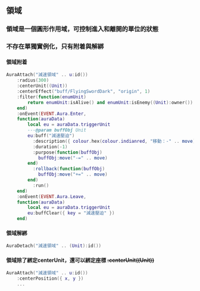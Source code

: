 ## 領域

### 領域是一個圓形作用域，可控制進入和離開的單位的狀態

### 不存在單獨實例化，只有附着與解綁

#### 領域附着

```lua
AuraAttach("減速領域" .. u:id())
    :radius(300)
    :centerUnit((Unit))
    :centerEffect("buff/FlyingSwordDark", "origin", 1)
    :filter(function(enumUnit) 
        return enumUnit:isAlive() and enumUnit:isEnemy((Unit):owner())
    end)
    :onEvent(EVENT.Aura.Enter,
    function(auraData)
        local eu = auraData.triggerUnit
        ---@param buffObj Unit
        eu:buff("減速壓迫")
          :description({ colour.hex(colour.indianred, "移動：-" .. move) })
          :duration(-1)
          :purpose(function(buffObj)
            buffObj:move("-=" .. move)
        end)
          :rollback(function(buffObj)
            buffObj:move("+=" .. move)
        end)
          :run()
    end)
    :onEvent(EVENT.Aura.Leave,
    function(auraData)
        local eu = auraData.triggerUnit
        eu:buffClear({ key = "減速壓迫" })
    end)
```

#### 領域解綁

```lua
AuraDetach("減速領域" .. (Unit):id())
```

#### 領域除了綁定centerUnit，還可以綁定座標 ~~:centerUnit((Unit))~~

```lua
AuraAttach("減速領域" .. u:id())
    :centerPosition({ x, y })
    ...
```

